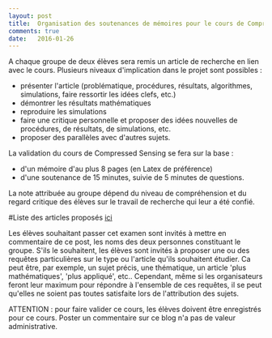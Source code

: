 ```yaml
---
layout: post
title:  Organisation des soutenances de mémoires pour le cours de Compressed Sensing
comments: true
date:   2016-01-26
---
```


A chaque groupe de deux élèves sera remis un article de recherche en lien avec le cours. Plusieurs niveaux d'implication dans le projet sont possibles :

* présenter l'article (problématique, procédures, résultats, algorithmes, simulations, faire ressortir les idées clefs, etc.)
* démontrer les résultats mathématiques
* reproduire les simulations
* faire une critique personnelle et proposer des idées nouvelles de procédures, de résultats, de simulations, etc.
* proposer des parallèles avec d'autres sujets. 

La validation du cours de Compressed Sensing se fera sur la base :

* d'un mémoire d'au plus 8 pages (en Latex de préférence)
* d'une soutenance de 15 minutes, suivie de 5 minutes de questions.

La note attribuée au groupe dépend du niveau de compréhension et du regard critique des élèves sur le travail de recherche qui leur a été confié.

#Liste des articles proposés [ici](/assets/liste_articles_cs.pdf)

Les élèves souhaitant passer cet examen sont invités à mettre en commentaire de ce post, les noms des deux personnes constituant le groupe. S'ils le souhaitent, les élèves sont invités  à proposer une ou des requêtes particulières sur le type ou l'article qu'ils souhaitent étudier. Ca peut être, par exemple, un sujet précis, une thématique, un article 'plus mathématiques', 'plus appliqué', etc.. 
Cependant, même si les organisateurs feront leur maximum pour répondre à l'ensemble de ces requêtes, il se peut qu'elles ne soient pas toutes satisfaite lors de l'attribution des sujets.

ATTENTION : pour faire valider ce cours, les élèves doivent être enregistrés pour ce cours. Poster un commentaire sur ce blog n'a pas de valeur administrative. 

 
